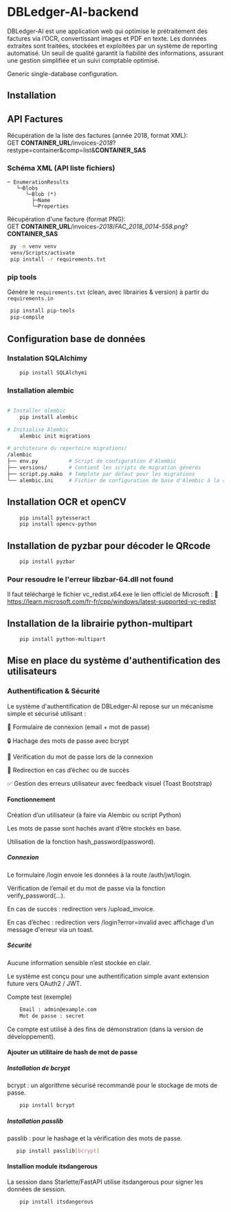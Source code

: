 # DBLedger-AI-backend
DBLedger-AI est une application web qui optimise le prétraitement des factures via l’OCR, convertissant images et PDF en texte. Les données extraites sont traitées, stockées et exploitées par un système de reporting automatisé. Un seuil de qualité garantit la fiabilité des informations, assurant une gestion simplifiée et un suivi comptable optimisé.

Generic single-database configuration.

## Installation

## API Factures

Récupération de la liste des factures (année 2018, format XML):  
GET **CONTAINER_URL**/invoices-_2018_?restype=container&comp=list&**CONTAINER_SAS**
### Schéma XML (API liste fichiers)
```text
─ EnumerationResults
   └─Blobs
      └─Blob (*)
        ├─Name
        └─Properties
```
Récupération d'une facture (format PNG):  
GET **CONTAINER_URL**/invoices-_2018_/_FAC_2018_0014-558.png_?**CONTAINER_SAS**

```bash
 py -m venv venv
 venv/Scripts/activate
 pip install -r requirements.txt
```

### pip tools
Génère le `requirements.txt` (clean, avec librairies & version) à partir du `requirements.in`
```bash
 pip install pip-tools
 pip-compile
```
## Configuration base de données
### Instalation SQLAlchimy

```bash 
    pip install SQLAlchymi
```
### Installation alembic

```bash

# Installer alembic
    pip install alembic

# Initialise Alembic
    alembic init migrations

# architecure du repertoire migrations/
/alembic
├── env.py          # Script de configuration d'Alembic
├── versions/       # Contient les scripts de migration générés
├── script.py.mako  # Template par défaut pour les migrations
└── alembic.ini     # Fichier de configuration de base d'Alembic à la racine 
```

## Installation OCR et openCV

```bash
    pip install pytesseract
    pip install opencv-python
```

## Installation de pyzbar pour décoder le QRcode 

```bash
    pip install pyzbar

```

### Pour resoudre le l'erreur  libzbar-64.dll not found
 Il faut téléchargé le fichier vc_redist.x64.exe
 le lien officiel de Microsoft :
🔗 https://learn.microsoft.com/fr-fr/cpp/windows/latest-supported-vc-redist



## Installation de la librairie python-multipart
```bash
    pip install python-multipart
```


## Mise en place du système d'authentification des utilisateurs

### Authentification & Sécurité
Le système d'authentification de DBLedger-AI repose sur un mécanisme simple et sécurisé utilisant :

🔑 Formulaire de connexion (email + mot de passe)

🔒 Hachage des mots de passe avec bcrypt

🔁 Vérification du mot de passe lors de la connexion

🔄 Redirection en cas d’échec ou de succès

✅ Gestion des erreurs utilisateur avec feedback visuel (Toast Bootstrap)

#### Fonctionnement
Création d’un utilisateur (à faire via Alembic ou script Python)

Les mots de passe sont hachés avant d’être stockés en base.

Utilisation de la fonction hash_password(password).

##### Connexion

Le formulaire /login envoie les données à la route /auth/jwt/login.

Vérification de l’email et du mot de passe via la fonction verify_password(...).

En cas de succès : redirection vers /upload_invoice.

En cas d’échec : redirection vers /login?error=invalid avec affichage d’un message d'erreur via un toast.

##### Sécurité

Aucune information sensible n’est stockée en clair.

Le système est conçu pour une authentification simple avant extension future vers OAuth2 / JWT.

 Compte test (exemple)

```bash
    Email : admin@example.com
    Mot de passe : secret
```
Ce compte est utilisé à des fins de démonstration (dans la version de développement).

#### Ajouter un utilitaire de hash de mot de passe
##### Installation de bcrypt
bcrypt : un algorithme sécurisé recommandé pour le stockage de mots de passe.
```bash
    pip install bcrypt
```

##### Installation passlib
passlib : pour le hashage et la vérification des mots de passe.
```bash
   pip install passlib[bcrypt]
```
#### Installion module itsdangerous
La session dans Starlette/FastAPI utilise itsdangerous pour signer les données de session.
```bash
    pip install itsdangerous
```
